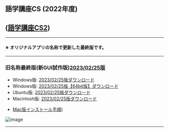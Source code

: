 ## 語学講座CS (2022年度)      
## ([語学講座CS2](https://csreviser.github.io/CaptureStream2/))
                                   
***
#### ※ オリジナルアプリの名称で更新した最終版です。                  
***
### 旧名称最終版(新GUI試作版)[2023/02/25版](https://github.com/CSReviser/CaptureStream/releases/tag/20230225)              
   * Windows版: [2023/02/25版ダウンロード](https://github.com/CSReviser/CaptureStream/releases/download/20230225/CaptureStream-Windows-20230225.zip)                          
   *  Windows版: [2023/02/25版【64bit版】ダウンロード](https://github.com/CSReviser/CaptureStream/releases/download/20230225/CaptureStream-Windows-x64-20230225.zip)                          
   * Ubuntu版: [2023/02/25版ダウンロード](https://github.com/CSReviser/CaptureStream/releases/download/20230225/CaptureStream-Ubuntu-qt5-20230225.zip)   
   * Macintosh版: [2023/02/25版ダウンロード](https://github.com/CSReviser/CaptureStream/releases/download/20230225/CaptureStream-Macintosh-20230225.dmg) 　　   
   -  [Mac版インストール手順](https://github.com/CSReviser/CaptureStream2/docs/install_mac))                                                                

![image](https://user-images.githubusercontent.com/46049273/213697149-42ab699d-6581-4472-b5c2-ff0912eab23f.png)


***
 <link rel="shortcut icon" type="image/x-icon" href="https://avatars.githubusercontent.com/u/46049273?v=4">
 <meta name="twitter:image:src" content="https://avatars.githubusercontent.com/u/46049273?v=4">
